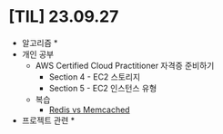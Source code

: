 # [TIL] 23.09.27

* 알고리즘
  * 
* 개인 공부
  * AWS Certified Cloud Practitioner 자격증 준비하기
    * Section 4 - EC2 스토리지
    * Section 5 - EC2 인스턴스 유형
  * 복습
    * [Redis vs Memcached](../database_study/redis_and_memcached.md)
* 프로젝트 관련
  * 